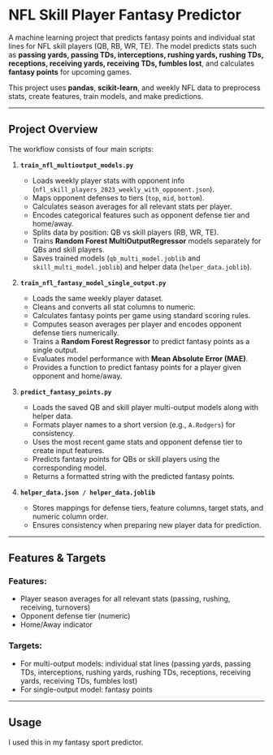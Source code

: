 # NFL Skill Player Fantasy Predictor

A machine learning project that predicts fantasy points and individual stat lines for NFL skill players (QB, RB, WR, TE). The model predicts stats such as **passing yards, passing TDs, interceptions, rushing yards, rushing TDs, receptions, receiving yards, receiving TDs, fumbles lost**, and calculates **fantasy points** for upcoming games.  

This project uses **pandas**, **scikit-learn**, and weekly NFL data to preprocess stats, create features, train models, and make predictions.

---

## Project Overview

The workflow consists of four main scripts:

1. **`train_nfl_multioutput_models.py`**  
   - Loads weekly player stats with opponent info (`nfl_skill_players_2023_weekly_with_opponent.json`).  
   - Maps opponent defenses to tiers (`top`, `mid`, `bottom`).  
   - Calculates season averages for all relevant stats per player.  
   - Encodes categorical features such as opponent defense tier and home/away.  
   - Splits data by position: QB vs skill players (RB, WR, TE).  
   - Trains **Random Forest MultiOutputRegressor** models separately for QBs and skill players.  
   - Saves trained models (`qb_multi_model.joblib` and `skill_multi_model.joblib`) and helper data (`helper_data.joblib`).

2. **`train_nfl_fantasy_model_single_output.py`**  
   - Loads the same weekly player dataset.  
   - Cleans and converts all stat columns to numeric.  
   - Calculates fantasy points per game using standard scoring rules.  
   - Computes season averages per player and encodes opponent defense tiers numerically.  
   - Trains a **Random Forest Regressor** to predict fantasy points as a single output.  
   - Evaluates model performance with **Mean Absolute Error (MAE)**.  
   - Provides a function to predict fantasy points for a player given opponent and home/away.

3. **`predict_fantasy_points.py`**  
   - Loads the saved QB and skill player multi-output models along with helper data.  
   - Formats player names to a short version (e.g., `A.Rodgers`) for consistency.  
   - Uses the most recent game stats and opponent defense tier to create input features.  
   - Predicts fantasy points for QBs or skill players using the corresponding model.  
   - Returns a formatted string with the predicted fantasy points.

4. **`helper_data.json / helper_data.joblib`**  
   - Stores mappings for defense tiers, feature columns, target stats, and numeric column order.  
   - Ensures consistency when preparing new player data for prediction.

---

## Features & Targets

### Features:
- Player season averages for all relevant stats (passing, rushing, receiving, turnovers)
- Opponent defense tier (numeric)
- Home/Away indicator

### Targets:
- For multi-output models: individual stat lines (passing yards, passing TDs, interceptions, rushing yards, rushing TDs, receptions, receiving yards, receiving TDs, fumbles lost)  
- For single-output model: fantasy points

---

## Usage

I used this in my fantasy sport predictor.
